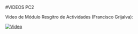#VIDEOS PC2

Video de Módulo Resgitro de Actividades (Francisco Grijalva):

[![Video](https://img.youtube.com/vi/hEC6umps-zA0.jpg)](https://youtu.be/hEC6umps-zA)
